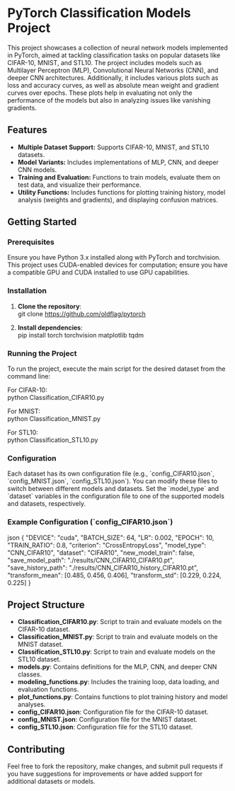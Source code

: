 # PyTorch Classification Models Project

This project showcases a collection of neural network models implemented in PyTorch, aimed at tackling classification tasks on popular datasets like CIFAR-10, MNIST, and STL10. The project includes models such as Multilayer Perceptron (MLP), Convolutional Neural Networks (CNN), and deeper CNN architectures. Additionally, it includes various plots such as loss and accuracy curves, as well as absolute mean weight and gradient curves over epochs. These plots help in evaluating not only the performance of the models but also in analyzing issues like vanishing gradients.


## Features

- **Multiple Dataset Support:** Supports CIFAR-10, MNIST, and STL10 datasets.
- **Model Variants:** Includes implementations of MLP, CNN, and deeper CNN models.
- **Training and Evaluation:** Functions to train models, evaluate them on test data, and visualize their performance.
- **Utility Functions:** Includes functions for plotting training history, model analysis (weights and gradients), and displaying confusion matrices.

## Getting Started

### Prerequisites

Ensure you have Python 3.x installed along with PyTorch and torchvision. This project uses CUDA-enabled devices for computation; ensure you have a compatible GPU and CUDA installed to use GPU capabilities.

### Installation

1. **Clone the repository**:   
   git clone https://github.com/oldflag/pytorch   

2. **Install dependencies**:   
   pip install torch torchvision matplotlib tqdm   

### Running the Project

To run the project, execute the main script for the desired dataset from the command line:

For CIFAR-10:   
python Classification_CIFAR10.py   

For MNIST:   
python Classification_MNIST.py   

For STL10:   
python Classification_STL10.py   

### Configuration

Each dataset has its own configuration file (e.g., \`config_CIFAR10.json\`, \`config_MNIST.json\`, \`config_STL10.json\`). You can modify these files to switch between different models and datasets. Set the \`model_type\` and \`dataset\` variables in the configuration file to one of the supported models and datasets, respectively.

### Example Configuration (\`config_CIFAR10.json\`)

json
{
  "DEVICE": "cuda",
  "BATCH_SIZE": 64,
  "LR": 0.002,
  "EPOCH": 10,
  "TRAIN_RATIO": 0.8,
  "criterion": "CrossEntropyLoss",
  "model_type": "CNN_CIFAR10",
  "dataset": "CIFAR10",
  "new_model_train": false,
  "save_model_path": "./results/CNN_CIFAR10_CIFAR10.pt",
  "save_history_path": "./results/CNN_CIFAR10_history_CIFAR10.pt",
  "transform_mean": [0.485, 0.456, 0.406],
  "transform_std": [0.229, 0.224, 0.225]
}   

## Project Structure   

- **Classification_CIFAR10.py**: Script to train and evaluate models on the CIFAR-10 dataset.
- **Classification_MNIST.py**: Script to train and evaluate models on the MNIST dataset.
- **Classification_STL10.py**: Script to train and evaluate models on the STL10 dataset.
- **models.py**: Contains definitions for the MLP, CNN, and deeper CNN classes.
- **modeling_functions.py**: Includes the training loop, data loading, and evaluation functions.
- **plot_functions.py**: Contains functions to plot training history and model analyses.
- **config_CIFAR10.json**: Configuration file for the CIFAR-10 dataset.
- **config_MNIST.json**: Configuration file for the MNIST dataset.
- **config_STL10.json**: Configuration file for the STL10 dataset.

## Contributing

Feel free to fork the repository, make changes, and submit pull requests if you have suggestions for improvements or have added support for additional datasets or models.
